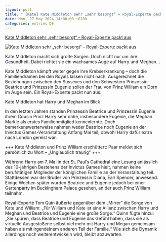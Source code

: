 ```yaml
---
layout: post
title: " [Kate] Kate Middleton sehr „sehr besorgt“ – Royal-Experte packt aus"
date: Mon, 27 May 2024 14:00:00 +0200
categories: entries DE
---
```

[Kate Middleton sehr „sehr besorgt“ – Royal-Experte packt aus](https://www.derwesten.de/panorama/promi-tv/royals-kate-middleton-prinz-harry-meghan-markle-allianz-id300977856.html)

![Kate Middleton sehr „sehr besorgt“ – Royal-Experte packt aus](https://www.derwesten.de/wp-content/uploads/sites/8/2024/05/imago306899509-e1716815522498.jpg)

Kate Middleton macht sich große Sorgen. Doch nicht nur um ihre Gesundheit. Dabei richtet sie ein wachsames Auge auf Harry und Meghan...

Kate Middleton kämpft weiter gegen ihre Krebserkrankung – doch die Familiendramen bei den Royals lassen nicht nach. Ausgerechnet die Beziehungen zwischen den Sussexes und den Schwestern Prinzessin Beatrice und Prinzessin Eugenie sollen der Frau von Prinz William ein Dorn im Auge sein. Ein Royal-Experte packt nun aus.

Kate Middleton hat Harry und Meghan im Blick

In den letzten Jahren standen Prinzessin Beatrice und Prinzessin Eugenie ihrem Cousin Prinz Harry sehr nahe, insbesondere Eugenie, die Meghan Markle als erstes Familienmitglied kennenlernte. Doch bemerkenswerterweise nahmen weder Beatrice noch Eugenie an der Invictus Games-Veranstaltung Anfang Mai teil, obwohl Harry dafür extra nach London gereist war.

+++ Kate Middleton und Prinz William erschüttert: Paar meldet sich persönlich zu Wort – „Unglaublich traurig“ +++

Während Harry am 7. Mai in der St. Paul’s Cathedral eine Lesung anlässlich des 10-jährigen Bestehens der Invictus Games hielt, nahmen keine berufstätigen Mitglieder der königlichen Familie an der Veranstaltung teil. Stattdessen war der Bruder von Prinzessin Diana, Earl Spencer, anwesend. Einige Wochen später wurden Beatrice und Eugenie jedoch bei einer Gartenparty im Buckingham Palace gesehen, an der auch Prinz William teilnahm.

Royal-Experte Tom Quin äußerte gegenüber dem „Mirror“ die Sorge von Kate und William: „Für William und Kate ist eine Allianz zwischen Harry und Meghan und Beatrice und Eugenie eine große Sorge.“ Quinn fügte hinzu: „Sie spüren, dass Beatrice und Eugenie das Gefühl haben, dass sie als virtuelle Ausgestoßene selbst viel mehr mit Harry und Megan gemeinsam haben als mit irgendeinem anderen Teil der Familie.“ Wie sich die Dynamik allerdings noch weiterentwickeln wird, bleibt abzuwarten.

